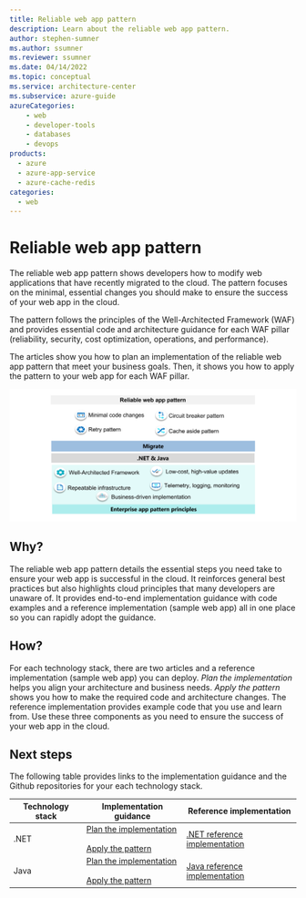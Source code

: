 ```yaml
---
title: Reliable web app pattern
description: Learn about the reliable web app pattern.
author: stephen-sumner    
ms.author: ssumner
ms.reviewer: ssumner
ms.date: 04/14/2022
ms.topic: conceptual
ms.service: architecture-center
ms.subservice: azure-guide
azureCategories:
    - web
    - developer-tools
    - databases
    - devops
products:
  - azure
  - azure-app-service
  - azure-cache-redis
categories:
  - web
---
```


# Reliable web app pattern

The reliable web app pattern shows developers how to modify web applications that have recently migrated to the cloud. The pattern focuses on the minimal, essential changes you should make to ensure the success of your web app in the cloud.

The pattern follows the principles of the Well-Architected Framework (WAF) and provides essential code and architecture guidance for each WAF pillar (reliability, security, cost optimization, operations, and performance).

The articles show you how to plan an implementation of the reliable web app pattern that meet your business goals. Then, it shows you how to apply the pattern to your web app for each WAF pillar.

[![Diagram showing the principles of the reliable web app pattern](images/reliable-web-app-overview.png)](images/reliable-web-app-overview.png)

## Why?

The reliable web app pattern details the essential steps you need take to ensure your web app is successful in the cloud. It reinforces general best practices but also highlights cloud principles that many developers are unaware of. It provides end-to-end implementation guidance with code examples and a reference implementation (sample web app) all in one place so you can rapidly adopt the guidance.

## How?

For each technology stack, there are two articles and a reference implementation (sample web app) you can deploy. *Plan the implementation* helps you align your architecture and business needs. *Apply the pattern* shows you how to make the required code and architecture changes. The reference implementation provides example code that you use and learn from. Use these three components as you need to ensure the success of your web app in the cloud.

## Next steps

The following table provides links to the implementation guidance and the Github repositories for your each technology stack.

| Technology stack | Implementation guidance | Reference implementation |
| --- | --- | --- |
| .NET | [Plan the implementation](./dotnet/pattern-overview.yml)<br><br>[Apply the pattern](./dotnet/apply-pattern.yml) | [.NET reference implementation](https://aka.ms/eap/rwa/dotnet) |
| Java | [Plan the implementation](./java/plan-implementation.yml)<br><br>[Apply the pattern](./java/apply-pattern.yml) | [Java reference implementation](https://github.com/Azure/reliable-web-app-pattern-java#reliable-web-app-pattern-for-java)
